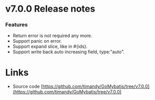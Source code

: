 <!--变更日志-->

# v7.0.0 Release notes

### Features

- Return error is not required any more.
- Support panic on error.
- Support expand slice, like in #{ids}.
- Support write back auto increasing field, type:"auto".

# Links

- Source code [https://github.com/timandy/GoMybatis/tree/v7.0.0](https://github.com/timandy/GoMybatis/tree/v7.0.0)
